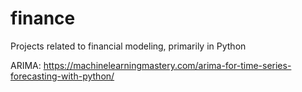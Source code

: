 # finance
Projects related to financial modeling, primarily in Python

ARIMA: https://machinelearningmastery.com/arima-for-time-series-forecasting-with-python/
